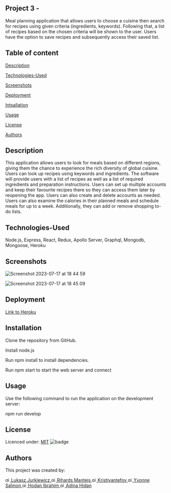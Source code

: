 ## Project 3 -

Meal planning application that allows users to choose a cuisine then search for recipes using given criteria (ingredients, keywords). Following that, a list of recipes based on the chosen criteria will be shown to the user. Users have the option to save recipes and subsequently access their saved list.

## Table of content

[Description](#Description)

[Technologies-Used](#Technologies-Used)

[Screenshots](#Screenshots)

[Deployment](#Deployment)

[Intsallation](#Installation)

[Usage](#Usage)

[License](#License)

[Authors](#Authors)

## Description

This application allows users to look for meals based on different regions, giving them the chance to experience the rich diversity of global cuisine. Users can look up recipes using keywords and ingredients. The software will provide users with a list of recipes as well as a list of required ingredients and preparation instructions. Users can set up multiple accounts and keep their favourite recipes there so they can access them later by reopening the app. Users can also create and delete accounts as needed. Users can also examine the calories in their planned meals and schedule meals for up to a week. Additionally, they can add or remove shopping to-do lists.

## Technologies-Used

Node.js, Express, React, Redux, Apollo Server,
Graphql, Mongodb, Mongoose, Heroku

## Screenshots

![Screenshot 2023-07-17 at 18 44 59](https://github.com/kristiyantefov/Cooklense/assets/123417090/46a6691d-1804-4e7a-9e3a-3e3de4d2af91)

![Screenshot 2023-07-17 at 18 45 09](https://github.com/kristiyantefov/Cooklense/assets/123417090/c1199ee8-f45a-4b92-923f-a7dd48e6fbc2)




## Deployment

[Link to Heroku](http://cooklense-6466eecac055.herokuapp.com)

## Installation

Clone the repository from GitHub.

Install node.js

Run npm install to install dependencies.

Run npm start to start the web server and connect

## Usage

Use the following command to run the application on the development server:

npm run develop

## License

Licenced under:
[MIT](https://choosealicense.com/licenses/MIT)
![badge](https://img.shields.io/badge/license-MIT-green>)

## Authors

This project was created by:

<a href="https://github.com/Abstynent">
<img src="public/img/assets/github.png" alt="git" width="14" height="14">
Lukasz Jurkiewicz
</a>

<a href="https://github.com/dexit">
<img src="public/img/assets/github.png" alt="git" width="14" height="14">
Rihards Mantejs
</a>

<a href="https://github.com/kristiyantefov">
<img src="public/img/assets/github.png" alt="git" width="14" height="14">
Kristiyantefov
</a>

<a href="https://github.com/SalmY001">
  <img src="public/img/assets/github.png" alt="git" width="14" height="14">
 Yvonne Salmon
</a>

<a href="https://github.com/Ze7Hu">
<img src="public/img/assets/github.png" alt="git" width="14" height="14">
Hodan Ibrahim
</a>

<a href="https://github.com/Adinahidan">
  <img src="public/img/assets/github.png" alt="git" width="14" height="14">
 Adina Hidan
</a>
